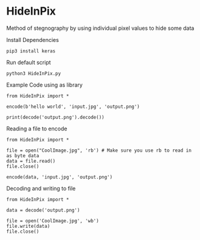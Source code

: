 # HideInPix
Method of stegnography by using individual pixel values to hide some data

Install Dependencies

```pip3 install keras```

Run default script

```python3 HideInPix.py```

Example Code using as library
```
from HideInPix import *

encode(b'hello world', 'input.jpg', 'output.png')

print(decode('output.png').decode())
```

Reading a file to encode

```
from HideInPix import *

file = open("CoolImage.jpg", 'rb') # Make sure you use rb to read in as byte data
data = file.read()
file.close()

encode(data, 'input.jpg', 'output.png')
```

Decoding and writing to file

```
from HideInPix import *

data = decode('output.png')

file = open('CoolImage.jpg', 'wb')
file.write(data)
file.close()

```

